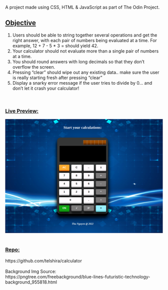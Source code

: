 A project made using CSS, HTML & JavaScript as part of The Odin Project.

<h2><u>Objective</u></h2>
<ol>
  <li>Users should be able to string together several operations and get the right answer, with each pair of numbers being evaluated at a time. For example, 12 + 7 - 5 * 3 = should yield 42.</li>
  <li>Your calculator should not evaluate more than a single pair of numbers at a time. </li>
  <li>You should round answers with long decimals so that they don’t overflow the screen.</li>
  <li>Pressing “clear” should wipe out any existing data.. make sure the user is really starting fresh after pressing “clear”</li>
  <li>Display a snarky error message if the user tries to divide by 0… and don’t let it crash your calculator!</li>
</ol>
<br>
<h3><u>Live Preview:</u></h3> <a href="https://telshira.github.io/calculator/"><img src="./images/calculator.png"></a>
<br>
<br>
<h3><u>Repo:</u></h3> <a>https://github.com/telshira/calculator</a>
<br>
<br>
Background Img Source:<br>
<a>https://pngtree.com/freebackground/blue-lines-futuristic-technology-background_955818.html</a>